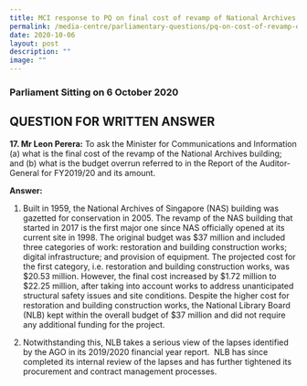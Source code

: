 ```yaml
---
title: MCI response to PQ on final cost of revamp of National Archives building
permalink: /media-centre/parliamentary-questions/pq-on-cost-of-revamp-of-nas-building-and-budget-overrun/
date: 2020-10-06
layout: post
description: ""
image: ""
---
```

### Parliament Sitting on 6 October 2020

QUESTION FOR WRITTEN ANSWER
---------------------------

**17. Mr Leon Perera:** To ask the Minister for Communications and Information (a) what is the final cost of the revamp of the National Archives building; and (b) what is the budget overrun referred to in the Report of the Auditor-General for FY2019/20 and its amount.  
  
**Answer:**  
  
1. Built in 1959, the National Archives of Singapore (NAS) building was gazetted for conservation in 2005. The revamp of the NAS building that started in 2017 is the first major one since NAS officially opened at its current site in 1998. The original budget was $37 million and included three categories of work: restoration and building construction works; digital infrastructure; and provision of equipment. The projected cost for the first category, i.e. restoration and building construction works, was $20.53 million. However, the final cost increased by $1.72 million to $22.25 million, after taking into account works to address unanticipated structural safety issues and site conditions. Despite the higher cost for restoration and building construction works, the National Library Board (NLB) kept within the overall budget of $37 million and did not require any additional funding for the project.  
  
2. Notwithstanding this, NLB takes a serious view of the lapses identified by the AGO in its 2019/2020 financial year report.  NLB has since completed its internal review of the lapses and has further tightened its procurement and contract management processes.